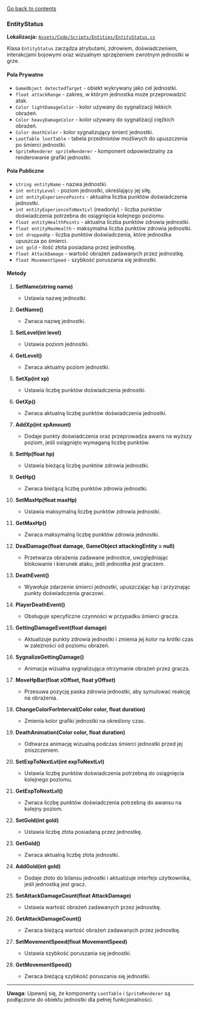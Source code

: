 ﻿[Go back to contents](../../contents.md)

### EntityStatus

**Lokalizacja:** [`Assets/Code/Scripts/Entities/EntityStatus.cs`](../../../Assets/Code/Scripts/Entities/EntityStatus.cs)

Klasa `EntityStatus` zarządza atrybutami, zdrowiem, doświadczeniem, interakcjami bojowymi oraz wizualnym sprzężeniem zwrotnym jednostki w grze.

#### Pola Prywatne

- `GameObject detectedTarget` - obiekt wykrywany jako cel jednostki.
- `float attackRange` - zakres, w którym jednostka może przeprowadzić atak.
- `Color lightDamageColor` - kolor używany do sygnalizacji lekkich obrażeń.
- `Color heavyDamageColor` - kolor używany do sygnalizacji ciężkich obrażeń.
- `Color deathColor` - kolor sygnalizujący śmierć jednostki.
- `LootTable lootTable` - tabela przedmiotów możliwych do upuszczenia po śmierci jednostki.
- `SpriteRenderer spriteRenderer` - komponent odpowiedzialny za renderowanie grafiki jednostki.

#### Pola Publiczne

- `string entityName` - nazwa jednostki.
- `int entityLevel` - poziom jednostki, określający jej siłę.
- `int entityExperiencePoints` - aktualna liczba punktów doświadczenia jednostki.
- `int entityExperienceToNextLvl` (readonly) - liczba punktów doświadczenia potrzebna do osiągnięcia kolejnego poziomu.
- `float entityHealthPoints` - aktualna liczba punktów zdrowia jednostki.
- `float entityMaxHealth` - maksymalna liczba punktów zdrowia jednostki.
- `int droppedXp` - liczba punktów doświadczenia, które jednostka upuszcza po śmierci.
- `int gold` - ilość złota posiadana przez jednostkę.
- `float AttackDamage` - wartość obrażeń zadawanych przez jednostkę.
- `float MovementSpeed` - szybkość poruszania się jednostki.

#### Metody

1. **SetName(string name)**
    - Ustawia nazwę jednostki.

2. **GetName()**
    - Zwraca nazwę jednostki.

3. **SetLevel(int level)**
    - Ustawia poziom jednostki.

4. **GetLevel()**
    - Zwraca aktualny poziom jednostki.

5. **SetXp(int xp)**
    - Ustawia liczbę punktów doświadczenia jednostki.

6. **GetXp()**
    - Zwraca aktualną liczbę punktów doświadczenia jednostki.

7. **AddXp(int xpAmount)**
    - Dodaje punkty doświadczenia oraz przeprowadza awans na wyższy poziom, jeśli osiągnięto wymaganą liczbę punktów.

8. **SetHp(float hp)**
    - Ustawia bieżącą liczbę punktów zdrowia jednostki.

9. **GetHp()**
    - Zwraca bieżącą liczbę punktów zdrowia jednostki.

10. **SetMaxHp(float maxHp)**
    - Ustawia maksymalną liczbę punktów zdrowia jednostki.

11. **GetMaxHp()**
    - Zwraca maksymalną liczbę punktów zdrowia jednostki.

12. **DealDamage(float damage, GameObject attackingEntity = null)**
    - Przetwarza obrażenia zadawane jednostce, uwzględniając blokowanie i kierunek ataku, jeśli jednostka jest graczem.

13. **DeathEvent()**
    - Wywołuje zdarzenie śmierci jednostki, upuszczając łup i przyznając punkty doświadczenia graczowi.

14. **PlayerDeathEvent()**
    - Obsługuje specyficzne czynności w przypadku śmierci gracza.

15. **GettingDamageEvent(float damage)**
    - Aktualizuje punkty zdrowia jednostki i zmienia jej kolor na krótki czas w zależności od poziomu obrażeń.

16. **SygnalizeGettingDamage()**
    - Animacja wizualna sygnalizująca otrzymanie obrażeń przez gracza.

17. **MoveHpBar(float xOffset, float yOffset)**
    - Przesuwa pozycję paska zdrowia jednostki, aby symulować reakcję na obrażenia.

18. **ChangeColorForInterval(Color color, float duration)**
    - Zmienia kolor grafiki jednostki na określony czas.

19. **DeathAnimation(Color color, float duration)**
    - Odtwarza animację wizualną podczas śmierci jednostki przed jej zniszczeniem.

20. **SetExpToNextLvl(int expToNextLvl)**
    - Ustawia liczbę punktów doświadczenia potrzebną do osiągnięcia kolejnego poziomu.

21. **GetExpToNextLvl()**
    - Zwraca liczbę punktów doświadczenia potrzebną do awansu na kolejny poziom.

22. **SetGold(int gold)**
    - Ustawia liczbę złota posiadaną przez jednostkę.

23. **GetGold()**
    - Zwraca aktualną liczbę złota jednostki.

24. **AddGold(int gold)**
    - Dodaje złoto do bilansu jednostki i aktualizuje interfejs użytkownika, jeśli jednostką jest gracz.

25. **SetAttackDamageCount(float AttackDamage)**
    - Ustawia wartość obrażeń zadawanych przez jednostkę.

26. **GetAttackDamageCount()**
    - Zwraca bieżącą wartość obrażeń zadawanych przez jednostkę.

27. **SetMovementSpeed(float MovementSpeed)**
    - Ustawia szybkość poruszania się jednostki.

28. **GetMovementSpeed()**
    - Zwraca bieżącą szybkość poruszania się jednostki.

---

**Uwaga**: Upewnij się, że komponenty `LootTable` i `SpriteRenderer` są podłączone do obiektu jednostki dla pełnej funkcjonalności.
